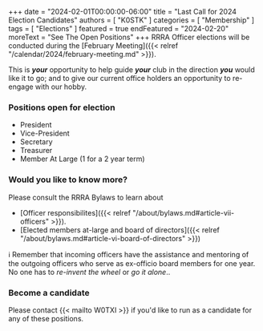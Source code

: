 +++
date = "2024-02-01T00:00:00-06:00"
title = "Last Call for 2024 Election Candidates"
authors = [ "K0STK" ]
categories = [ "Membership" ]
tags = [ "Elections" ]
featured = true
endFeatured = "2024-02-20"
moreText = "See The Open Positions"
+++
RRRA Officer elections will be conducted during the
[February Meeting]({{< relref "/calendar/2024/february-meeting.md" >}}).

This is ***your*** opportunity to help guide ***your*** club in the
direction ***you*** would like it to go; and to give our current
office holders an opportunity to re-engage with our hobby.
<!--more-->

### Positions open for election

* President
* Vice-President
* Secretary
* Treasurer
* Member At Large (1 for a 2 year term)

### Would you like to know more?

Please consult the RRRA Bylaws to learn about

* [Officer responsibilites]({{< relref "/about/bylaws.md#article-vii-officers" >}}).
* [Elected members at-large and board of directors]({{< relref "/about/bylaws.md#article-vi-board-of-directors" >}})

:information_source: Remember that incoming officers have the assistance
and mentoring of the outgoing officers who serve as ex-officio board members
for one year. No one has to *re-invent the wheel* or *go it alone*..

### Become a candidate

Please contact {{< mailto W0TXI >}} if you'd like to run as a candidate
for any of these positions.
